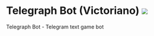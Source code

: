 
<h1 align="left">Telegraph Bot (Victoriano) <a href="https://www.versioneye.com/user/projects/5a2c391d0fb24f595fd30fba">
<img src="https://www.versioneye.com/user/projects/5a2c391d0fb24f595fd30fba/badge.svg?style=flat"/></a></h1> 

Telegraph Bot - Telegram text game bot
